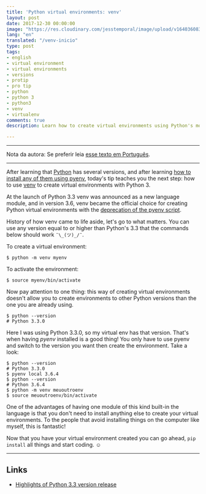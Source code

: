 ```yaml
---
title: 'Python virtual environments: venv'
layout: post
date: 2017-12-30 00:00:00
image: "https://res.cloudinary.com/jesstemporal/image/upload/v1640360836/covers/pro_tip_voc9gk.png"
lang: "en"
translated: "/venv-inicio"
type: post
tags:
- english
- virtual environment
- virtual environments
- versions
- protip
- pro tip
- python
- python 3
- python3
- venv
- virtualenv
comments: true
description: Learn how to create virtual environments using Python's module venv

---
```

***

Nota da autora: Se preferir leia [esse texto em Português](https://jtemporal.com/venv-inicio/).

***

After learning that [Python](https://www.python.org/) has several versions, and after learning [how to install any of them using pyenv](https://jtemporal.com/python-and-it-s-versions/), today's tip teaches you the next step: how to use [venv](https://docs.python.org/3/library/venv.html) to create virtual environments with Python 3.

At the launch of Python 3.3 venv was announced as a new language module, and in version 3.6, venv became the official choice for creating Python virtual environments with the [deprecation of the pyenv script](https://docs.python.org/dev/whatsnew/3.6.html#id8).

History of how venv came to life aside, let's go to what matters. You can use any version equal to or higher than Python's 3.3 that the commands below should work  `¯\_(ツ)_/¯`.

To create a virtual environment:

``` console
$ python -m venv myenv
```

To activate the environment:

``` console
$ source myenv/bin/activate
```

Now pay attention to one thing: this way of creating virtual environments doesn't allow you to create environments to other Python versions than the one you are already using.

``` console
$ python --version
# Python 3.3.0
```

Here I was using Python 3.3.0, so my virtual env has that version. That's when having _pyenv_ installed is a good thing! You only have to use pyenv and switch to the version you want then create the environment. Take a look:

``` console
$ python --version
# Python 3.3.0
$ pyenv local 3.6.4
$ python --version
# Python 3.6.4
$ python -m venv meuoutroenv
$ source meuoutroenv/bin/activate
```

One of the advantages of having one module of this kind built-in the language is that you don't need to install anything else to create your virtual environments. To the people that avoid installing things on the computer like myself, this is fantastic!

Now that you have your virtual environment created you can go ahead, `pip install` all things and start coding. ☺️

***

## Links

* [Highlights of Python 3.3 version release](https://docs.python.org/dev/whatsnew/3.3.html#summary-release-highlights "Highlights of Python 3.3 version release")
